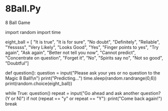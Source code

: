 # 8Ball.Py
8 Ball Game

import random
import time

eight_ball = [ "It is true", "It is for sure", "No doubt", "Definitely",
               "Reliable", "Yesssss", "Very Likely", "Looks Good",
               "Yes", "Finger points to yes", "Try again", "Ask again",
               "Better not tell you now", "Cannot predict", "Concentrate on question",
               "Forget it", "No", "Spirits say no", "Not so good", "Doubtful"]

def question():
    question = input("Please ask your yes or no question to the Magic 8 Ball!\n")
    print("Predicting...")
    time.sleep(random.randrange(0,6))
    print(random.choice(eight_ball))

while True:
    question()
    repeat = input("Go ahead and ask another question? (Y or N)")
    if not (repeat == "y" or repeat == "Y"):
        print("Come back again!")
        break
